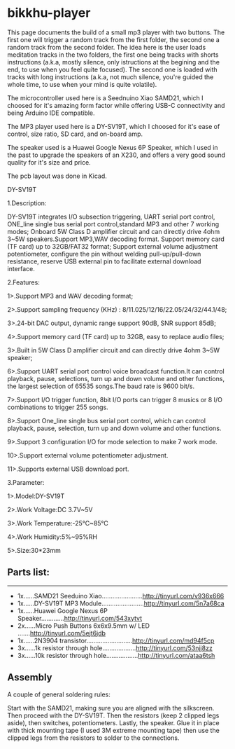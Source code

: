 # bikkhu-player

This page documents the build of a small mp3 player with two buttons. The first one will trigger a random track from the first folder, the second one a random track from the second folder. The idea here is the user loads meditation tracks in the two folders, the first one being tracks with shorts instructions (a.k.a, mostly silence, only istructions at the begining and the end, to use when you feel quite focused). The second one is loaded with tracks with long instructions (a.k.a, not much silence, you're guided the whole time, to use when your mind is quite volatile).

The microcontroller used here is a Seednuino Xiao SAMD21, which I choosed for it's amazing form factor while offering USB-C connectivity and being Arduino IDE compatible.

The MP3 player used here is a DY-SV19T, which I choosed for it's ease of control, size ratio, SD card, and on-board amp.

The speaker used is a Huawei Google Nexus 6P Speaker, which I used in the past to upgrade the speakers of an X230, and offers a very good sound quality for it's size and price.

The pcb layout was done in Kicad.


DY-SV19T


1.Description:

DY-SV19T integrates I/O subsection triggering, UART serial port control, ONE_line single bus serial port control,standard MP3 and other 7 working modes; Onboard 5W Class D amplifier circuit and can directly drive 4ohm 3~5W speakers.Support MP3,WAV decoding format. Support memory card (TF card) up to 32GB/FAT32 format; Support external volume adjustment potentiometer, configure the pin without welding pull-up/pull-down resistance, reserve USB external pin to facilitate external download interface.


2.Features:

1>.Support MP3 and WAV decoding format;

2>.Support sampling frequency (KHz) : 8/11.025/12/16/22.05/24/32/44.1/48;

3>.24-bit DAC output, dynamic range support 90dB, SNR support 85dB;

4>.Support memory card (TF card) up to 32GB, easy to replace audio files;

3>.Built in 5W Class D amplifier circuit and can directly drive 4ohm 3~5W speaker;

6>.Support UART serial port control voice broadcast function.It can control playback, pause, selections, turn up and down volume and other functions, the largest selection of 65535 songs.The baud rate is 9600 bit/s.

7>.Support I/O trigger function, 8bit I/O ports can trigger 8 musics or 8 I/O combinations to trigger 255 songs.

8>.Support One_line single bus serial port control, which can control playback, pause, selection, turn up and down volume and other functions.

9>.Support 3 configuration I/O for mode selection to make 7 work mode.

10>.Support external volume potentiometer adjustment.

11>.Supports external USB download port.


3.Parameter:

1>.Model:DY-SV19T

2>.Work Voltage:DC 3.7V~5V

3>.Work Temperature:-25℃~85℃

4>.Work Humidity:5%~95%RH

5>.Size:30*23mm




## Parts list:
-----------
- 1x......SAMD21 Seeduino Xiao.......................http://tinyurl.com/v936x666
- 1x......DY-SV19T MP3 Module........................http://tinyurl.com/5n7a68ca
- 1x......Huawei Google Nexus 6P Speaker.............http://tinyurl.com/543xytvt
- 2x......Micro Push Buttons 6x6x9.5mm w/ LED .......http://tinyurl.com/5ejt6jdb
- 1x......2N3904 transistor..........................http://tinyurl.com/md94f5cp
- 3x......1k resistor through hole...................http://tinyurl.com/53njj8zz
- 3x......10k resistor through hole..................http://tinyurl.com/ataa6tsh

## Assembly

A couple of general soldering rules:

Start with the SAMD21, making sure you are aligned with the silkscreen. Then proceed with the DY-SV19T. Then the resistors (keep 2 clipped legs aside),  then switches, potentiometers. Lastly, the speaker. Glue it in place with thick mounting tape (I used 3M extreme mounting tape) then use the clipped legs from the resistors to solder to the connections.

